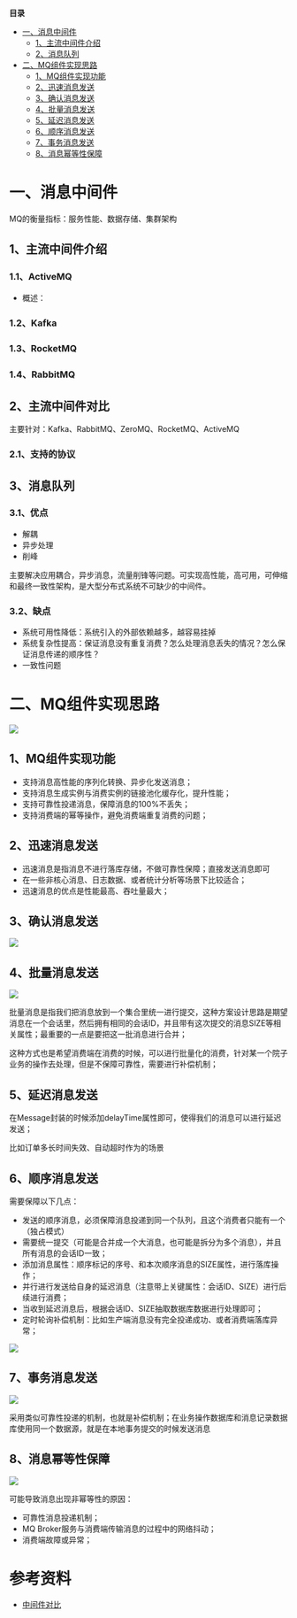 <!-- START doctoc generated TOC please keep comment here to allow auto update -->
<!-- DON'T EDIT THIS SECTION, INSTEAD RE-RUN doctoc TO UPDATE -->
**目录**

- [一、消息中间件](#%E4%B8%80%E6%B6%88%E6%81%AF%E4%B8%AD%E9%97%B4%E4%BB%B6)
  - [1、主流中间件介绍](#1%E4%B8%BB%E6%B5%81%E4%B8%AD%E9%97%B4%E4%BB%B6%E4%BB%8B%E7%BB%8D)
  - [2、消息队列](#2%E6%B6%88%E6%81%AF%E9%98%9F%E5%88%97)
- [二、MQ组件实现思路](#%E4%BA%8Cmq%E7%BB%84%E4%BB%B6%E5%AE%9E%E7%8E%B0%E6%80%9D%E8%B7%AF)
  - [1、MQ组件实现功能](#1mq%E7%BB%84%E4%BB%B6%E5%AE%9E%E7%8E%B0%E5%8A%9F%E8%83%BD)
  - [2、迅速消息发送](#2%E8%BF%85%E9%80%9F%E6%B6%88%E6%81%AF%E5%8F%91%E9%80%81)
  - [3、确认消息发送](#3%E7%A1%AE%E8%AE%A4%E6%B6%88%E6%81%AF%E5%8F%91%E9%80%81)
  - [4、批量消息发送](#4%E6%89%B9%E9%87%8F%E6%B6%88%E6%81%AF%E5%8F%91%E9%80%81)
  - [5、延迟消息发送](#5%E5%BB%B6%E8%BF%9F%E6%B6%88%E6%81%AF%E5%8F%91%E9%80%81)
  - [6、顺序消息发送](#6%E9%A1%BA%E5%BA%8F%E6%B6%88%E6%81%AF%E5%8F%91%E9%80%81)
  - [7、事务消息发送](#7%E4%BA%8B%E5%8A%A1%E6%B6%88%E6%81%AF%E5%8F%91%E9%80%81)
  - [8、消息幂等性保障](#8%E6%B6%88%E6%81%AF%E5%B9%82%E7%AD%89%E6%80%A7%E4%BF%9D%E9%9A%9C)

<!-- END doctoc generated TOC please keep comment here to allow auto update -->



# 一、消息中间件

MQ的衡量指标：服务性能、数据存储、集群架构

## 1、主流中间件介绍

### 1.1、ActiveMQ
- 概述：
	
### 1.2、Kafka

### 1.3、RocketMQ

### 1.4、RabbitMQ

## 2、主流中间件对比

主要针对：Kafka、RabbitMQ、ZeroMQ、RocketMQ、ActiveMQ

### 2.1、支持的协议



## 3、消息队列

### 3.1、优点

- 解耦
- 异步处理
- 削峰

主要解决应用耦合，异步消息，流量削锋等问题。可实现高性能，高可用，可伸缩和最终一致性架构，是大型分布式系统不可缺少的中间件。

### 3.2、缺点

- 系统可用性降低：系统引入的外部依赖越多，越容易挂掉
- 系统复杂性提高：保证消息没有重复消费？怎么处理消息丢失的情况？怎么保证消息传递的顺序性？
- 一致性问题

# 二、MQ组件实现思路

![](image/MQ组件架构.png)

## 1、MQ组件实现功能

- 支持消息高性能的序列化转换、异步化发送消息；
- 支持消息生成实例与消费实例的链接池化缓存化，提升性能；
- 支持可靠性投递消息，保障消息的100%不丢失；
- 支持消费端的幂等操作，避免消费端重复消费的问题；


## 2、迅速消息发送

- 迅速消息是指消息不进行落库存储，不做可靠性保障；直接发送消息即可
- 在一些非核心消息、日志数据、或者统计分析等场景下比较适合；
- 迅速消息的优点是性能最高、吞吐量最大；

## 3、确认消息发送

![](image/确认消息发送模式.png)

## 4、批量消息发送

![](image/批量消息发送.png)

批量消息是指我们把消息放到一个集合里统一进行提交，这种方案设计思路是期望消息在一个会话里，然后拥有相同的会话ID，并且带有这次提交的消息SIZE等相关属性；最重要的一点是要把这一批消息进行合并；

这种方式也是希望消费端在消费的时候，可以进行批量化的消费，针对某一个院子业务的操作去处理，但是不保障可靠性，需要进行补偿机制；

## 5、延迟消息发送

在Message封装的时候添加delayTime属性即可，使得我们的消息可以进行延迟发送；

比如订单多长时间失效、自动超时作为的场景

## 6、顺序消息发送

需要保障以下几点：
- 发送的顺序消息，必须保障消息投递到同一个队列，且这个消费者只能有一个（独占模式）
- 需要统一提交（可能是合并成一个大消息，也可能是拆分为多个消息），并且所有消息的会话ID一致；
- 添加消息属性：顺序标记的序号、和本次顺序消息的SIZE属性，进行落库操作；
- 并行进行发送给自身的延迟消息（注意带上关键属性：会话ID、SIZE）进行后续进行消费；
- 当收到延迟消息后，根据会话ID、SIZE抽取数据库数据进行处理即可；
- 定时轮询补偿机制：比如生产端消息没有完全投递成功、或者消费端落库异常；

![](image/顺序消息发送.png)

## 7、事务消息发送

![](image/事务消息发送.png)

采用类似可靠性投递的机制，也就是补偿机制；在业务操作数据库和消息记录数据库使用同一个数据源，就是在本地事务提交的时候发送消息

## 8、消息幂等性保障

![](image/消息幂等性设计.png)

可能导致消息出现非幂等性的原因：
- 可靠性消息投递机制；
- MQ Broker服务与消费端传输消息的过程中的网络抖动；
- 消费端故障或异常；


# 参考资料
- [中间件对比](https://mp.weixin.qq.com/s/gb4DmxhpdKlY_1wgj5ng2g)